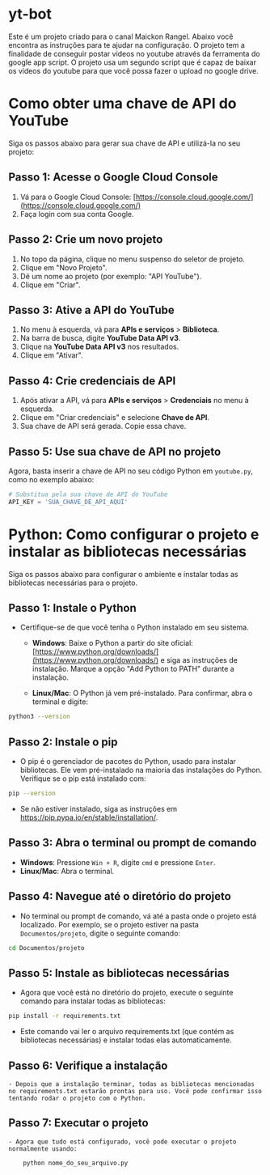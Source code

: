 # yt-bot
Este é um projeto criado para o canal Maickon Rangel. Abaixo você encontra as instruções para te ajudar na configuração. O projeto tem a finalidade de conseguir postar videos no youtube através da ferramenta do google app script. O projeto usa um segundo script que é capaz de baixar os vídeos do youtube para que você possa fazer o upload no google drive.

# Como obter uma chave de API do YouTube

Siga os passos abaixo para gerar sua chave de API e utilizá-la no seu projeto:

## Passo 1: Acesse o Google Cloud Console

1. Vá para o Google Cloud Console: [https://console.cloud.google.com/](https://console.cloud.google.com/)
2. Faça login com sua conta Google.

## Passo 2: Crie um novo projeto

1. No topo da página, clique no menu suspenso do seletor de projeto.
2. Clique em "Novo Projeto".
3. Dê um nome ao projeto (por exemplo: "API YouTube").
4. Clique em "Criar".

## Passo 3: Ative a API do YouTube

1. No menu à esquerda, vá para **APIs e serviços** > **Biblioteca**.
2. Na barra de busca, digite **YouTube Data API v3**.
3. Clique na **YouTube Data API v3** nos resultados.
4. Clique em "Ativar".

## Passo 4: Crie credenciais de API

1. Após ativar a API, vá para **APIs e serviços** > **Credenciais** no menu à esquerda.
2. Clique em "Criar credenciais" e selecione **Chave de API**.
3. Sua chave de API será gerada. Copie essa chave.

## Passo 5: Use sua chave de API no projeto

Agora, basta inserir a chave de API no seu código Python em `youtube.py`, como no exemplo abaixo:

```python
# Substitua pela sua chave de API do YouTube
API_KEY = 'SUA_CHAVE_DE_API_AQUI'
```

# Python: Como configurar o projeto e instalar as bibliotecas necessárias

Siga os passos abaixo para configurar o ambiente e instalar todas as bibliotecas necessárias para o projeto.

## Passo 1: Instale o Python

- Certifique-se de que você tenha o Python instalado em seu sistema.

  - **Windows**: Baixe o Python a partir do site oficial: [https://www.python.org/downloads/](https://www.python.org/downloads/) e siga as instruções de instalação. Marque a opção "Add Python to PATH" durante a instalação.

  - **Linux/Mac**: O Python já vem pré-instalado. Para confirmar, abra o terminal e digite:

```bash
python3 --version
```

## Passo 2: Instale o pip

- O pip é o gerenciador de pacotes do Python, usado para instalar bibliotecas. Ele vem pré-instalado na maioria das instalações do Python. Verifique se o pip está instalado com:

```bash
pip --version
```

- Se não estiver instalado, siga as instruções em https://pip.pypa.io/en/stable/installation/.

## Passo 3: Abra o terminal ou prompt de comando

- **Windows**: Pressione `Win + R`, digite `cmd` e pressione `Enter`.
- **Linux/Mac**: Abra o terminal.

## Passo 4: Navegue até o diretório do projeto

- No terminal ou prompt de comando, vá até a pasta onde o projeto está localizado. Por exemplo, se o projeto estiver na pasta `Documentos/projeto`, digite o seguinte comando:

```bash
cd Documentos/projeto
```

## Passo 5: Instale as bibliotecas necessárias

- Agora que você está no diretório do projeto, execute o seguinte comando para instalar todas as bibliotecas:

```bash
pip install -r requirements.txt
```

- Este comando vai ler o arquivo requirements.txt (que contém as bibliotecas necessárias) e instalar todas elas automaticamente.


## Passo 6: Verifique a instalação

    - Depois que a instalação terminar, todas as bibliotecas mencionadas no requirements.txt estarão prontas para uso. Você pode confirmar isso tentando rodar o projeto com o Python.

## Passo 7: Executar o projeto

    - Agora que tudo está configurado, você pode executar o projeto normalmente usando:

```bash
    python nome_do_seu_arquivo.py
```